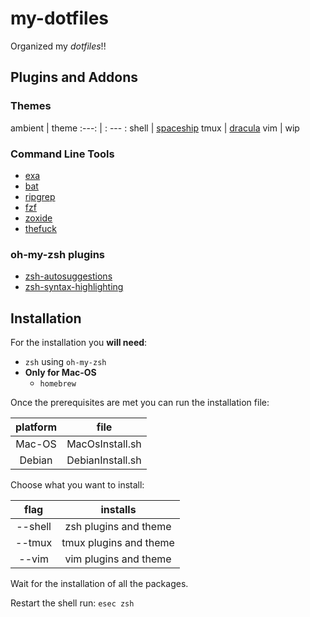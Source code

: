 # my-dotfiles

Organized my _dotfiles_!!

## Plugins and Addons

### Themes

ambient | theme
:---: | : --- :
shell | [spaceship](https://github.com/spaceship-prompt/spaceship-prompt)
tmux | [dracula](https://draculatheme.com/tmux)
vim | wip

### Command Line Tools

- [exa](https://github.com/ogham/exa)
- [bat](https://github.com/sharkdp/bat)
- [ripgrep](https://github.com/BurntSushi/ripgrep)
- [fzf](https://github.com/junegunn/fzf)
- [zoxide](https://github.com/ajeetdsouza/zoxide)
- [thefuck](https://github.com/nvbn/thefuck)

### oh-my-zsh plugins

- [zsh-autosuggestions](https://github.com/zsh-users/zsh-autosuggestions)
- [zsh-syntax-highlighting](https://github.com/zsh-users/zsh-syntax-highlighting)

###

## Installation

For the installation you **will need**:

- `zsh` using `oh-my-zsh`
- **Only for Mac-OS**
    - `homebrew`

Once the prerequisites are met you can run the installation file:

| platform | file |
| :---: | :---: |
| Mac-OS | MacOsInstall.sh |
| Debian | DebianInstall.sh |

Choose what you want to install:

| flag | installs |
| :---: | :---: |
| --shell | zsh plugins and theme |
| --tmux | tmux plugins and theme |
| --vim | vim plugins and theme | 

Wait for the installation of all the packages.

Restart the shell run: `esec zsh`




